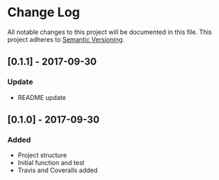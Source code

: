 # Change Log
All notable changes to this project will be documented in this file.
This project adheres to [Semantic Versioning](http://semver.org/).

## [0.1.1] - 2017-09-30
### Update
- README update

## [0.1.0] - 2017-09-30
### Added
- Project structure
- Initial function and test
- Travis and Coveralls added